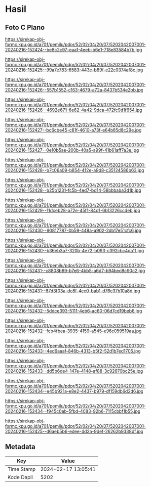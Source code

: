 # Hasil

## Foto C Plano

https://sirekap-obj-formc.kpu.go.id/a701/pemilu/pdpr/52/02/04/20/07/5202042007001-20240216-152424--be8c2c97-eaa1-4eeb-b6e1-718e83584b7b.jpg

https://sirekap-obj-formc.kpu.go.id/a701/pemilu/pdpr/52/02/04/20/07/5202042007001-20240216-152425--99a7e783-6583-443c-b89f-e22c0374af8c.jpg

https://sirekap-obj-formc.kpu.go.id/a701/pemilu/pdpr/52/02/04/20/07/5202042007001-20240216-152426--557b1552-c163-4679-a72a-8437b534e2bb.jpg

https://sirekap-obj-formc.kpu.go.id/a701/pemilu/pdpr/52/02/04/20/07/5202042007001-20240216-152426--4692e671-6e62-4a42-9dca-472fc9d1f654.jpg

https://sirekap-obj-formc.kpu.go.id/a701/pemilu/pdpr/52/02/04/20/07/5202042007001-20240216-152427--bc6cbe45-c81f-4610-a73f-e64b85d8c29e.jpg

https://sirekap-obj-formc.kpu.go.id/a701/pemilu/pdpr/52/02/04/20/07/5202042007001-20240216-152427--0e10b5ae-200b-40a5-a99f-41b61aff7a3e.jpg

https://sirekap-obj-formc.kpu.go.id/a701/pemilu/pdpr/52/02/04/20/07/5202042007001-20240216-152428--b7c06a09-b854-412e-a9d8-c35124586b63.jpg

https://sirekap-obj-formc.kpu.go.id/a701/pemilu/pdpr/52/02/04/20/07/5202042007001-20240216-152428--b25b1231-fc5b-4ed7-bd14-58bbbaba3d1b.jpg

https://sirekap-obj-formc.kpu.go.id/a701/pemilu/pdpr/52/02/04/20/07/5202042007001-20240216-152429--11dceb28-a72e-45f1-84d1-6b13226ccdeb.jpg

https://sirekap-obj-formc.kpu.go.id/a701/pemilu/pdpr/52/02/04/20/07/5202042007001-20240216-152430--90817787-0b59-448a-a902-2db17e51cfc6.jpg

https://sirekap-obj-formc.kpu.go.id/a701/pemilu/pdpr/52/02/04/20/07/5202042007001-20240216-152430--b36eb3a7-320b-4e72-b093-c392cbc4da11.jpg

https://sirekap-obj-formc.kpu.go.id/a701/pemilu/pdpr/52/02/04/20/07/5202042007001-20240216-152431--c8808b89-b7e6-4bb5-a6d7-b94bed8c90c2.jpg

https://sirekap-obj-formc.kpu.go.id/a701/pemilu/pdpr/52/02/04/20/07/5202042007001-20240216-152431--87d3f03a-dc8f-4cc0-bab1-d76e37b10a8d.jpg

https://sirekap-obj-formc.kpu.go.id/a701/pemilu/pdpr/52/02/04/20/07/5202042007001-20240216-152432--5ddce393-5111-4eb6-ac60-06d7cd19beb6.jpg

https://sirekap-obj-formc.kpu.go.id/a701/pemilu/pdpr/52/02/04/20/07/5202042007001-20240216-152432--fcb4fbea-3935-4159-a545-e96c059519aa.jpg

https://sirekap-obj-formc.kpu.go.id/a701/pemilu/pdpr/52/02/04/20/07/5202042007001-20240216-152433--4ed6aaaf-846b-4313-b5f2-52d1b7ed1705.jpg

https://sirekap-obj-formc.kpu.go.id/a701/pemilu/pdpr/52/02/04/20/07/5202042007001-20240216-152433--dd5b6de4-147e-4148-af88-3c92670bc25e.jpg

https://sirekap-obj-formc.kpu.go.id/a701/pemilu/pdpr/52/02/04/20/07/5202042007001-20240216-152434--e45b921a-e8e2-4437-b979-df159db6d2d6.jpg

https://sirekap-obj-formc.kpu.go.id/a701/pemilu/pdpr/52/02/04/20/07/5202042007001-20240216-152434--f945c0ab-5fbd-4083-92b6-7115cbbf1b55.jpg

https://sirekap-obj-formc.kpu.go.id/a701/pemilu/pdpr/52/02/04/20/07/5202042007001-20240216-152425--d6aeb5b6-edee-4d2a-9def-26262b9338df.jpg


## Metadata

| Key        | Value               |
| ---------- | ------------------- |
| Time Stamp | 2024-02-17 13:05:41 |
| Kode Dapil | 5202                |



